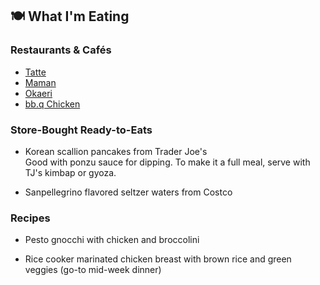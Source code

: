 ## 🍽️ What I'm Eating

### Restaurants & Cafés

- [Tatte](https://tattebakery.com)
- [Maman](https://mamannyc.com)
- [Okaeri](https://www.okaerijapanesecafe.com)
- [bb.q Chicken](https://bbqchicken.com)

### Store-Bought Ready-to-Eats

- Korean scallion pancakes from Trader Joe's<br>
Good with ponzu sauce for dipping. To make it a full meal, serve with TJ's kimbap or gyoza.

- Sanpellegrino flavored seltzer waters from Costco

### Recipes

- Pesto gnocchi with chicken and broccolini

- Rice cooker marinated chicken breast with brown rice and green veggies (go-to mid-week dinner)